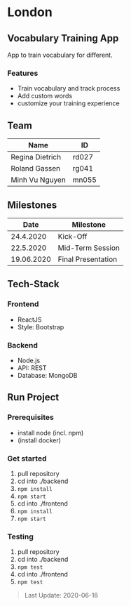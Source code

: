 # London

## Vocabulary Training App

App to train vocabulary for different.

### Features

- Train vocabulary and track process
- Add custom words
- customize your training experience

## Team

| Name            | ID    |
| --------------- | ----- |
| Regina Dietrich | rd027 |
| Roland Gassen   | rg041 |
| Minh Vu Nguyen  | mn055 |

## Milestones

| Date       | Milestone          |
| ---------- | ------------------ |
| 24.4.2020  | Kick-Off           |
| 22.5.2020  | Mid-Term Session   |
| 19.06.2020 | Final Presentation |

## Tech-Stack

### Frontend

- ReactJS
- Style: Bootstrap

### Backend

- Node.js
- API: REST
- Database: MongoDB



## Run Project

### Prerequisites

- install node (incl. npm)
- (install docker)

### Get started

1. pull repository
2. cd into ./backend
3. `npm install`
4. `npm start`
5. cd into ./frontend
6. `npm install`
7. `npm start`

### Testing

1. pull repository
2. cd into ./backend
3. `npm test`
4. cd into ./frontend
5. `npm test`

> Last Update: 2020-06-16

